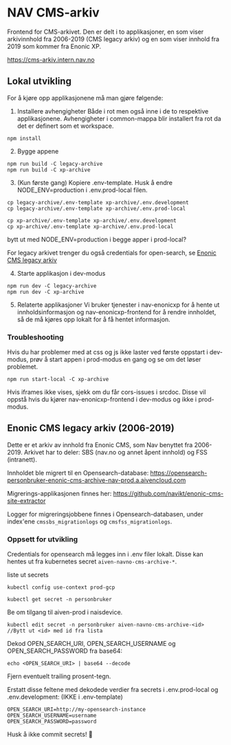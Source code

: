 # NAV CMS-arkiv

Frontend for CMS-arkivet. Den er delt i to applikasjoner, en som viser arkivinnhold fra 2006-2019 (CMS legacy arkiv) og en som viser innhold fra 2019 som kommer fra Enonic XP.

https://cms-arkiv.intern.nav.no

## Lokal utvikling

For å kjøre opp applikasjonene må man gjøre følgende:

1. Installere avhengigheter
   Både i rot men også inne i de to respektive applikasjonene. Avhengigheter i common-mappa blir installert fra rot da det er definert som et workspace.

```
npm install
```

2. Bygge appene

```
npm run build -C legacy-archive
npm run build -C xp-archive
```

3. (Kun første gang) Kopiere .env-template.
   Husk å endre NODE_ENV=production i .env.prod-local filen.

```
cp legacy-archive/.env-template xp-archive/.env.development
cp legacy-archive/.env-template xp-archive/.env.prod-local

cp xp-archive/.env-template xp-archive/.env.development
cp xp-archive/.env-template xp-archive/.env.prod-local
```

bytt ut med NODE_ENV=production i begge apper i prod-local?

For legacy arkivet trenger du også credentials for open-search, se [Enonic CMS legacy arkiv](#enonic-cms-legacy-arkiv-2006-2019)

4. Starte applikasjon i dev-modus

```
npm run dev -C legacy-archive
npm run dev -C xp-archive
```

5. Relaterte applikasjoner
   Vi bruker tjenester i nav-enonicxp for å hente ut innholdsinformasjon og nav-enonicxp-frontend for å rendre innholdet, så de må kjøres opp lokalt for å få hentet informasjon.

### Troubleshooting

Hvis du har problemer med at css og js ikke laster ved første oppstart i dev-modus, prøv å start appen i prod-modus en gang og se om det løser problemet.

```
npm run start-local -C xp-archive
```

Hvis iframes ikke vises, sjekk om du får cors-issues i srcdoc. Disse vil oppstå hvis du kjører nav-enonicxp-frontend i dev-modus og ikke i prod-modus.

## <a name="enonic-legacy"></a> Enonic CMS legacy arkiv (2006-2019)

Dette er et arkiv av innhold fra Enonic CMS, som Nav benyttet fra 2006-2019. Arkivet har to deler: SBS (nav.no og annet åpent innhold) og FSS (intranett).

Innholdet ble migrert til en Opensearch-database: https://opensearch-personbruker-enonic-cms-archive-nav-prod.a.aivencloud.com

Migrerings-applikasjonen finnes her: https://github.com/navikt/enonic-cms-site-extractor

Logger for migreringsjobbene finnes i Opensearch-databasen, under index'ene `cmssbs_migrationlogs` og `cmsfss_migrationlogs`.

### Oppsett for utvikling

Credentials for opensearch må legges inn i .env filer lokalt. Disse kan hentes ut fra kubernetes secret `aiven-navno-cms-archive-*`.

liste ut secrets

```
kubectl config use-context prod-gcp
```

```
kubectl get secret -n personbruker
```

Be om tilgang til aiven-prod i naisdevice.

```
kubectl edit secret -n personbruker aiven-navno-cms-archive-<id> //Bytt ut <id> med id fra lista
```

Dekod OPEN_SEARCH_URI, OPEN_SEARCH_USERNAME og OPEN_SEARCH_PASSWORD fra base64:

```
echo <OPEN_SEARCH_URI> | base64 --decode
```

Fjern eventuelt trailing prosent-tegn.

Erstatt disse feltene med dekodede verdier fra secrets i .env.prod-local og .env.development: (IKKE i .env-template)

```
OPEN_SEARCH_URI=http://my-opensearch-instance
OPEN_SEARCH_USERNAME=username
OPEN_SEARCH_PASSWORD=password
```

Husk å ikke commit secrets! 👿
